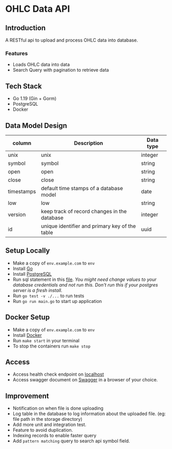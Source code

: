 # OHLC Data API

## Introduction

A RESTful api to upload and process OHLC data into database.

### Features

- Loads OHLC data into data
- Search Query with pagination to retrieve data

## Tech Stack

- Go 1.19 (Gin + Gorm)
- PostgreSQL
- Docker

## Data Model Design

| column     | Description                                    | Data type |
| ---------- | ---------------------------------------------- | --------- |
| unix       | unix                                           | integer   |
| symbol     | symbol                                         | string    |
| open       | open                                           | string    |
| close      | close                                          | string    |
| timestamps | default time stamps of a database model        | date      |
| low        | low                                            | string    |
| version    | keep track of record changes in the database   | integer   |
| id         | unique identifier and primary key of the table | uuid      |


## Setup Locally

- Make a copy of `env.example.com` to `env`
- Install [Go](https://go.dev/doc/install)
- Install [PostgreSQL](https://www.postgresql.org/download/)
- Run sql statement in this [file](api/static/migrations/init_db.sql). *You might need change values to your database credentials and not run this. Don't run this if your postgres server is a fresh install.* 
- Run `go test -v ./...` to run tests
- Run `go run main.go` to start up application

## Docker Setup

- Make a copy of `env.example.com` to `env`
- Install [Docker](https://docs.docker.com/engine/install/)
- Run `make start` in your terminal
- To stop the containers run `make stop`

## Access

- Access health check endpoint on [localhost](http://localhost:3000/api/healthcheck)
- Access swagger document on [Swagger](http://localhost:3000/api/swagger/index.html) in a browser of your choice.

## Improvement

- Notification on when file is done uploading
- Log table in the database to log information about the uploaded file. (eg: file path in the storage directory)
- Add more unit and integration test.
- Feature to avoid duplication.
- Indexing records to enable faster query
- Add `pattern matching` query to search api symbol field.

